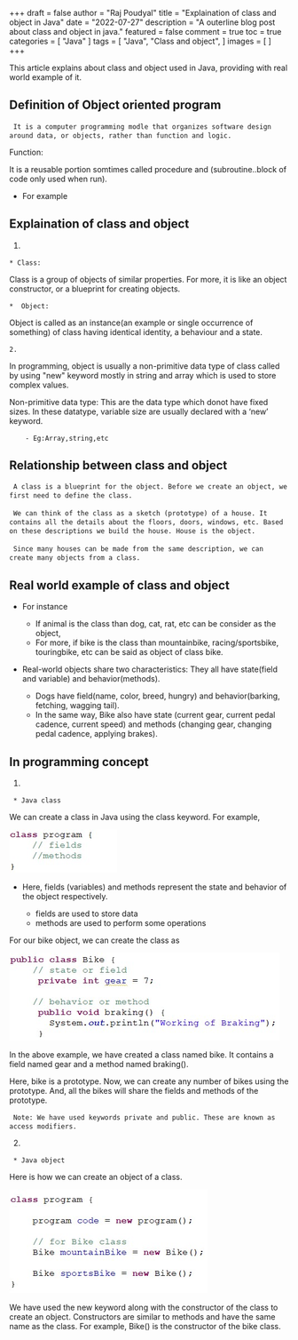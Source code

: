 +++
draft = false
author = "Raj Poudyal"
title = "Explaination of class and object in Java"
date = "2022-07-27"
description = "A outerline blog post about class and object in java."
featured = false
comment = true
toc = true
categories = [
"Java"
]
tags = [
"Java",
"Class and object",
]
images = [
]
+++

This article explains about class and object used in Java, providing with real world example of it.

<!--more-->



## Definition of Object oriented program


     It is a computer programming modle that organizes software design around data, or objects, rather than function and logic.

Function: 

It is a reusable portion somtimes called procedure and (subroutine..block of code only used when run).

 + For example



## Explaination of class and object

1. 


    * Class:

 Class is a group of objects of similar properties. For more, it is like an object constructor, or a blueprint for creating objects.

    *  Object:

 Object is called as an instance(an example or single occurrence of something) of class having identical identity, a behaviour and a state.


    2. 


In programming, object is usually a non-primitive data type of class called by using "new" keyword mostly in string and array which is used to store complex values.

 Non-primitive data type: This are the data type which donot have fixed sizes. In these datatype, variable size are usually declared with a ‘new’ keyword.

        - Eg:Array,string,etc



## Relationship between class and object


     A class is a blueprint for the object. Before we create an object, we first need to define the class.

     We can think of the class as a sketch (prototype) of a house. It contains all the details about the floors, doors, windows, etc. Based on these descriptions we build the house. House is the object.

     Since many houses can be made from the same description, we can create many objects from a class.



## Real world example of class and object


* For instance

     + If animal is the class than dog, cat, rat, etc can be consider as the object,
     + For more, if bike is the class than mountainbike, racing/sportsbike, touringbike, etc can be said as object of class bike.


* Real-world objects share two characteristics: They all have state(field and variable) and behavior(methods).

     + Dogs have field(name, color, breed, hungry) and behavior(barking, fetching, wagging tail). 
     + In the same way, Bike also have state (current gear, current pedal cadence, current speed) and methods (changing gear, changing pedal cadence, applying brakes). 


## In programming concept


1. 

     * Java class

   We can create a class in Java using the class keyword. For example,


 ![](/images/setup-jdk-in-windows/c4.jpg)


 + Here, fields (variables) and methods represent the state and behavior of the object respectively.

     - fields are used to store data
     - methods are used to perform some operations

 For our bike object, we can create the class as


 ![](/images/setup-jdk-in-windows/c5.jpg)


 In the above example, we have created a class named bike. It contains a field named gear and a method named braking().


 Here, bike is a prototype. Now, we can create any number of bikes using the prototype. And, all the bikes will share the fields and methods of the prototype.


     Note: We have used keywords private and public. These are known as access modifiers.


2. 

     * Java object

 Here is how we can create an object of a class.
 

 ![](/images/setup-jdk-in-windows/c8.jpg)


 We have used the new keyword along with the constructor of the class to create an object. Constructors are similar to methods and have the same name as the class. For example, Bike() is the constructor of the bike class.
